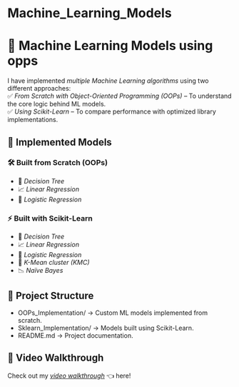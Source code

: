 # Machine_Learning_Models

# 🚀 Machine Learning Models using opps

I have implemented *multiple Machine Learning algorithms* using two different approaches:  
✅ *From Scratch with Object-Oriented Programming (OOPs)* – To understand the core logic behind ML models.  
✅ *Using Scikit-Learn* – To compare performance with optimized library implementations.  

## 📌 Implemented Models

### 🛠 Built from Scratch (OOPs)
- 🌳 *Decision Tree*  
- 📈 *Linear Regression*  
- 🔄 *Logistic Regression*  

### ⚡ Built with Scikit-Learn
- 🌳 *Decision Tree*  
- 📈 *Linear Regression*  
- 🔄 *Logistic Regression*  
- 🎯 *K-Mean cluster (KMC)*  
- 📉 *Naïve Bayes*  


## 📂 Project Structure

- OOPs_Implementation/ → Custom ML models implemented from scratch.  
- Sklearn_Implementation/ → Models built using Scikit-Learn.  
- README.md → Project documentation.  

## 🎥 Video Walkthrough  

Check out my *[video walkthrough](#)* 👈 here! 
